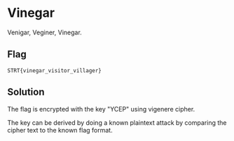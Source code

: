 # Vinegar

Venigar, Veginer, Vinegar.

## Flag

`STRT{vinegar_visitor_villager}`

## Solution

The flag is encrypted with the key "YCEP" using vigenere cipher.

The key can be derived by doing a known plaintext attack by comparing the cipher text to the known flag format.
